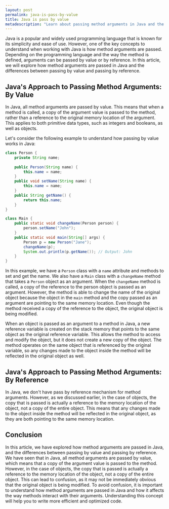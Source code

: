 ```yaml
---
layout: post
permalink: java-is-pass-by-value
title: Java is pass by value
metadescription: "Learn about passing method arguments in Java and the differences between passing by value and passing by reference. Understand how this affects the way methods interact with their arguments and how to write more efficient and optimized code in Java."
---
```


Java is a popular and widely used programming language that is known for its simplicity and ease of use. However, one of the key concepts to understand when working with Java is how method arguments are passed. Depending on the programming language and the way the method is defined, arguments can be passed by value or by reference. In this article, we will explore how method arguments are passed in Java and the differences between passing by value and passing by reference.

## Java's Approach to Passing Method Arguments: By Value

In Java, all method arguments are passed by value. This means that when a method is called, a copy of the argument value is passed to the method, rather than a reference to the original memory location of the argument. This applies to both primitive data types, such as integers and booleans, as well as objects.

Let's consider the following example to understand how passing by value works in Java:

```java
class Person {
    private String name;
    
    public Person(String name) {
        this.name = name;
    }
    public void setName(String name) {
        this.name = name;
    }
    public String getName() {
        return this.name;
    }
}

class Main {
    public static void changeName(Person person) {
        person.setName("John");
    }
    public static void main(String[] args) {
        Person p = new Person("Jane");
        changeName(p);
        System.out.println(p.getName()); // Output: John
    }
}
```

In this example, we have a `Person` class with a `name` attribute and methods to set and get the name. We also have a `Main` class with a `changeName` method that takes a `Person` object as an argument. When the `changeName` method is called, a copy of the reference to the person object is passed as an argument. However, the method is able to change the name of the original object because the object in the `main` method and the copy passed as an argument are pointing to the same memory location. Even though the method received a copy of the reference to the object, the original object is being modified.

When an object is passed as an argument to a method in Java, a new reference variable is created on the stack memory that points to the same object as the original reference variable. This allows the method to access and modify the object, but it does not create a new copy of the object. The method operates on the same object that is referenced by the original variable, so any changes made to the object inside the method will be reflected in the original object as well.

## Java's Approach to Passing Method Arguments: By Reference

In Java, we don't have pass by reference mechanism for method arguments. However, as we discussed earlier, in the case of objects, the copy that is passed is actually a reference to the memory location of the object, not a copy of the entire object. This means that any changes made to the object inside the method will be reflected in the original object, as they are both pointing to the same memory location.

## Conclusion

In this article, we have explored how method arguments are passed in Java, and the differences between passing by value and passing by reference. We have seen that in Java, all method arguments are passed by value, which means that a copy of the argument value is passed to the method. However, in the case of objects, the copy that is passed is actually a reference to the memory location of the object, not a copy of the entire object. This can lead to confusion, as it may not be immediately obvious that the original object is being modified. To avoid confusion, it is important to understand how method arguments are passed in Java and how it affects the way methods interact with their arguments. Understanding this concept will help you to write more efficient and optimized code.
